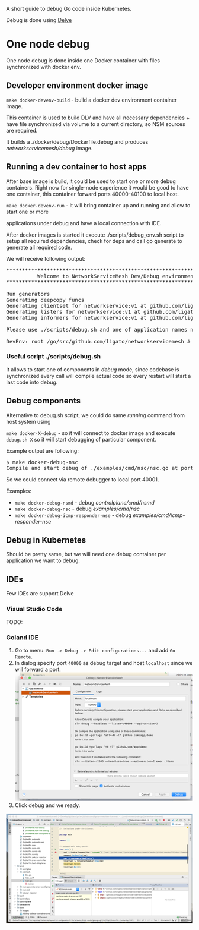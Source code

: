 A short guide to debug Go code inside Kubernetes. 

Debug is done using [Delve](http://github.com/derekparker/delve)

# One node debug

One node debug is done inside one Docker container with files synchronized with docker env.
 
## Developer environment docker image

`make docker-devenv-build` - build a docker dev environment container image.

This container is used to build DLV and have all necessary dependencies + have file synchronized via volume to a 
current directory, so NSM sources are required.

It builds a ./docker/debug/Dockerfile.debug and produces *networkservicemesh/debug* image.

## Running a dev container to host apps

After base image is build, it could be used to start one or more debug containers.
Right now for single-node experience it would be good to have one container, this container forward ports 40000-40100 
to local host.

`make docker-devenv-run` -  it will bring container up and running and allow to start one or more 

applications under debug and have a local connection with IDE.

After docker images is started it execute ./scripts/debug_env.sh script to setup all required dependencies, 
check for deps and call go generate to generate all required code. 

We will receive following output:
<pre>
********************************************************************************
          Welcome to NetworkServiceMesh Dev/Debug environment                   
********************************************************************************

Run generators
Generating deepcopy funcs
Generating clientset for networkservice:v1 at github.com/ligato/networkservicemesh/k8s/pkg/networkservice/clientset
Generating listers for networkservice:v1 at github.com/ligato/networkservicemesh/k8s/pkg/networkservice/listers
Generating informers for networkservice:v1 at github.com/ligato/networkservicemesh/k8s/pkg/networkservice/informers

Please use ./scripts/debug.sh and one of application names nsmd/nsc/vppagent/icmp-responder-nse

DevEnv: root /go/src/github.com/ligato/networkservicemesh # 
</pre>

### Useful script ./scripts/debug.sh 

It allows to start one of components in *debug* mode, since codebase is synchronized every call will compile 
actual code so every restart will start a last code into debug. 

## Debug components

Alternative to debug.sh script, we could do same *running* command from host system using  

`make docker-X-debug` - so it will connect to docker image and execute `debug.sh X` so it will start debugging of particular component.

Example output are following:
<pre>
$ make docker-debug-nsc
Compile and start debug of ./examples/cmd/nsc/nsc.go at port 40001
</pre> 

So we could connect via remote debugger to local port 40001. 

Examples:
* `make docker-debug-nsmd` - debug *controlplane/cmd/nsmd*
* `make docker-debug-nsc` - debug *examples/cmd/nsc*
* `make docker-debug-icmp-responder-nse` - debug *examples/cmd/icmp-responder-nse*

## Debug in Kubernetes

Should be pretty same, but we will need one debug container per application we want to debug. 

## IDEs

Few IDEs are support Delve

### Visual Studio Code
TODO:

### Goland IDE

1. Go to menu: `Run -> Debug -> Edit configurations...` and add `Go Remote`.
2. In dialog specify port `40000` as debug target and host `localhost` since we will forward a port.
    ![Config img](./images/nsmesh_debug_config.png)
3. Click debug and we ready.

![Debug img](./images/nsmesh_under_debug.png)